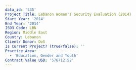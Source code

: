 ```yaml
---
data_id: '535'
Project Title: Lebanon Women's Security Evaluation (2014)
Start Year: '2014'
End Year: '2014'
ISO3 Code: LBN
Region: Middle East
Country: Lebanon
Client/ Donor: DoS
Is Current Project? (true/false): ''
Practice Area:
  - 'Education, Gender and Youth'
Contract Value USD: '576712.52'
---
```

